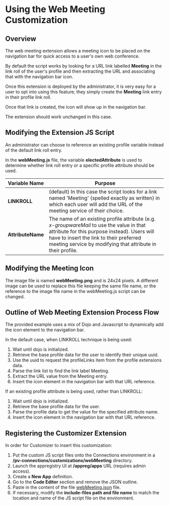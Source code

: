 # Using the Web Meeting Customization

## Overview
The web meeting extension allows a meeting icon to be placed on the navigation bar for quick access to a user's own web conference.

By default the script works by looking for a URL link labelled **Meeting** in the link roll of the user's profile and then extracting the URL and associating that with the navigation bar icon.

Once this extension is deployed by the administrator, it is very easy for a user to opt into using this feature; they simply create the **Meeting** link entry in their profile link roll.

Once that link is created, the icon will show up in the navigation bar.

The extension should work unchanged in this case.

## Modifying the Extension JS Script
An administrator can choose to reference an existing profile variable instead of the default link roll entry.

In the **webMeeting.js** file, the variable **electedAttribute** is used to determine whether link roll entry or a specific profile attribute should be used.

Variable Name | Purpose
------------- | -------
**LINKROLL** | (default) In this case the script looks for a link named 'Meeting' (spelled exactly as written) in which each user will add the URL of the meeting service of their choice.
**AttributeName** | The name of an existing profile attribute (e.g. *x-groupwareMail* to use the value in that attribute for this purpose instead). Users will have to insert the link to their preferred meeting service by modifying that attribute in their profile.

## Modifying the Meeting Icon
The image file is named **webMeeting.png** and is 24x24 pixels. A different image can be used to replace this file keeping the same file name, or the reference to the image file name in the webMeeting.js script can be changed.

## Outline of Web Meeting Extension Process Flow
The provided example uses a mix of Dojo and Javascript to dynamically add the icon element to the navigation bar.

In the default case, when LINKROLL technique is being used:
1. Wait until dojo is initialized.
2. Retrieve the base profile data for the user to identify their unique uuid.
3. Use the uuid to request the profileLinks item from the profile extensions data.
4. Parse the link list to find the link label Meeting.
5. Extract the URL value from the Meeting entry.
6. Insert the icon element in the navigation bar with that URL reference.

If an existing profile attribute is being used, rather than LINKROLL:
1. Wait until dojo is initialized.
2. Retrieve the base profile data for the user.
3. Parse the profile data to get the value for the specified attribute name.
4. Insert the icon element in the navigation bar with that URL reference.


## Registering the Customizer Extension
In order for Customizer to insert this customization:

1. Put the custom JS script files onto the Connections environment in a **/pv-connections/customizations/webMeeting** directory.
2. Launch the appregistry UI at **/appreg/apps** URL (requires admin access).
3. Create a **New App** definition.
4. Go to the **Code Editor** section and remove the JSON outline.
5. Paste in the content of the file [webMeeting.json](./webMeeting.json) file.
6. If necessary, modify the **include-files path and file name** to match the location and name of the JS script file on the environment.
